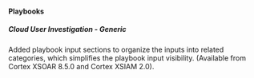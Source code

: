 
#### Playbooks

##### Cloud User Investigation - Generic

Added playbook input sections to organize the inputs into related categories, which simplifies the playbook input visibility. (Available from Cortex XSOAR 8.5.0 and Cortex XSIAM 2.0).